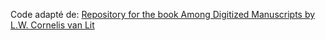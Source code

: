 

Code adapté de:
[Repository for the book Among Digitized Manuscripts by L.W. Cornelis van Lit](https://github.com/among/digitized-manuscripts)

 
